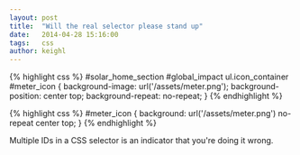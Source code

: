 ```yaml
---
layout: post
title:  "Will the real selector please stand up"
date:   2014-04-28 15:16:00
tags:   css
author: keighl
---
```



{% highlight css %}
#solar_home_section #global_impact ul.icon_container #meter_icon {
  background-image: url('/assets/meter.png');
  background-position: center top;
  background-repeat: no-repeat;
}
{% endhighlight %}

{% highlight css %}
#meter_icon {
  background: url('/assets/meter.png') no-repeat center top;
}
{% endhighlight %}

Multiple IDs in a CSS selector is an indicator that you're doing it&nbsp;wrong.